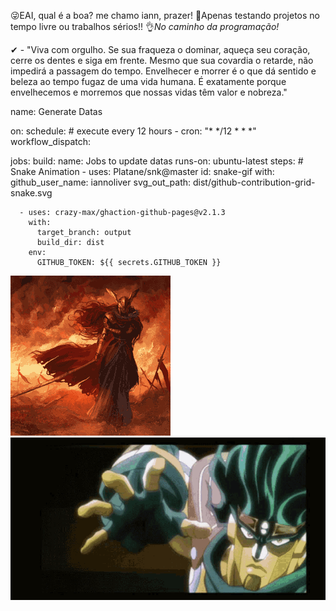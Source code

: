 😜EAI, qual é a boa? me chamo iann, prazer!
🤣Apenas testando projetos no tempo livre ou trabalhos sérios!!
👌*No caminho da programação!*

✔ - "Viva com orgulho. Se sua fraqueza o dominar, aqueça seu coração, cerre os dentes e siga em frente. Mesmo que sua covardia o retarde, não impedirá a passagem do tempo. Envelhecer e morrer é o que dá sentido e beleza ao tempo fugaz de uma vida humana. É exatamente porque envelhecemos e morremos que nossas vidas têm valor e nobreza."

name: Generate Datas

on:
  schedule: # execute every 12 hours
    - cron: "* */12 * * *"
  workflow_dispatch:

jobs:
  build:
    name: Jobs to update datas
    runs-on: ubuntu-latest
    steps:
      # Snake Animation
      - uses: Platane/snk@master
        id: snake-gif
        with:
          github_user_name: iannoliver
          svg_out_path: dist/github-contribution-grid-snake.svg

      - uses: crazy-max/ghaction-github-pages@v2.1.3
        with:
          target_branch: output
          build_dir: dist
        env:
          GITHUB_TOKEN: ${{ secrets.GITHUB_TOKEN }}




![ ](https://github.com/iannoliver/iannoliver/blob/main/steamuserimages-a.akamaihd.net.gif)   ![ ](https://github.com/iannoliver/iannoliver/blob/main/ora-jojo.gif)

